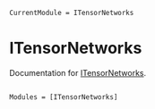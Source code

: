 ```@meta
CurrentModule = ITensorNetworks
```

# ITensorNetworks

Documentation for [ITensorNetworks](https://github.com/mtfishman/ITensorNetworks.jl).

```@index
```

```@autodocs
Modules = [ITensorNetworks]
```
